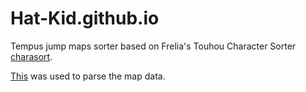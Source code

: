 # Hat-Kid.github.io
Tempus jump maps sorter based on Frelia's Touhou Character Sorter [charasort](https://github.com/execfera/charasort).

[This](https://github.com/Hat-Kid/TempusMapsParser) was used to parse the map data.
